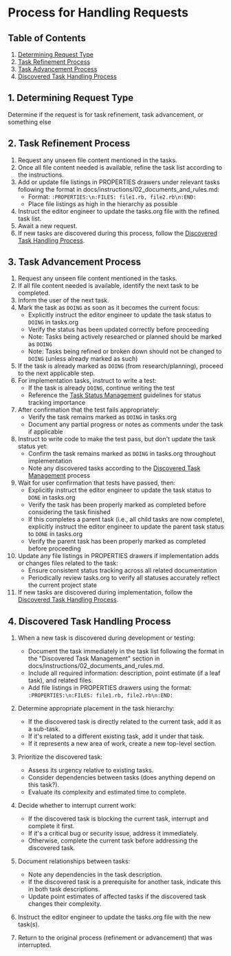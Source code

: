 # Process for Handling Requests

## Table of Contents
1. [Determining Request Type](#1-determining-request-type)
2. [Task Refinement Process](#2-task-refinement-process)
3. [Task Advancement Process](#3-task-advancement-process)
4. [Discovered Task Handling Process](#4-discovered-task-handling-process)

## 1. Determining Request Type
Determine if the request is for task refinement, task advancement, or something else

## 2. Task Refinement Process
1. Request any unseen file content mentioned in the tasks.
2. Once all file content needed is available, refine the task list according to the instructions.
3. Add or update file listings in PROPERTIES drawers under relevant tasks following the format in docs/instructions/02_documents_and_rules.md:
   - Format: `:PROPERTIES:\n:FILES: file1.rb, file2.rb\n:END:`
   - Place file listings as high in the hierarchy as possible
4. Instruct the editor engineer to update the tasks.org file with the refined task list.
5. Await a new request.
6. If new tasks are discovered during this process, follow the [Discovered Task Handling Process](#4-discovered-task-handling-process).

## 3. Task Advancement Process
1. Request any unseen file content mentioned in the tasks.
2. If all file content needed is available, identify the next task to be completed.
3. Inform the user of the next task.
4. Mark the task as `DOING` as soon as it becomes the current focus:
   - Explicitly instruct the editor engineer to update the task status to `DOING` in tasks.org
   - Verify the status has been updated correctly before proceeding
   - Note: Tasks being actively researched or planned should be marked as `DOING`
   - Note: Tasks being refined or broken down should not be changed to `DOING` (unless already marked as such)
5. If the task is already marked as `DOING` (from research/planning), proceed to the next applicable step.
6. For implementation tasks, instruct to write a test:
   - If the task is already `DOING`, continue writing the test
   - Reference the [Task Status Management](02_documents_and_rules.md#8-task-status-management) guidelines for status tracking importance
7. After confirmation that the test fails appropriately:
   - Verify the task remains marked as `DOING` in tasks.org
   - Document any partial progress or notes as comments under the task if applicable
8. Instruct to write code to make the test pass, but don't update the task status yet:
   - Confirm the task remains marked as `DOING` in tasks.org throughout implementation
   - Note any discovered tasks according to the [Discovered Task Management](02_documents_and_rules.md#7-discovered-task-management) process
9. Wait for user confirmation that tests have passed, then:
   - Explicitly instruct the editor engineer to update the task status to `DONE` in tasks.org
   - Verify the task has been properly marked as completed before considering the task finished
   - If this completes a parent task (i.e., all child tasks are now complete), explicitly instruct the editor engineer to update the parent task status to `DONE` in tasks.org
   - Verify the parent task has been properly marked as completed before proceeding
10. Update any file listings in PROPERTIES drawers if implementation adds or changes files related to the task:
    - Ensure consistent status tracking across all related documentation
    - Periodically review tasks.org to verify all statuses accurately reflect the current project state
11. If new tasks are discovered during implementation, follow the [Discovered Task Handling Process](#4-discovered-task-handling-process).

## 4. Discovered Task Handling Process
1. When a new task is discovered during development or testing:
   - Document the task immediately in the task list following the format in the "Discovered Task Management" section in docs/instructions/02_documents_and_rules.md.
   - Include all required information: description, point estimate (if a leaf task), and related files.
   - Add file listings in PROPERTIES drawers using the format: `:PROPERTIES:\n:FILES: file1.rb, file2.rb\n:END:`

2. Determine appropriate placement in the task hierarchy:
   - If the discovered task is directly related to the current task, add it as a sub-task.
   - If it's related to a different existing task, add it under that task.
   - If it represents a new area of work, create a new top-level section.

3. Prioritize the discovered task:
   - Assess its urgency relative to existing tasks.
   - Consider dependencies between tasks (does anything depend on this task?).
   - Evaluate its complexity and estimated time to complete.

4. Decide whether to interrupt current work:
   - If the discovered task is blocking the current task, interrupt and complete it first.
   - If it's a critical bug or security issue, address it immediately.
   - Otherwise, complete the current task before addressing the discovered task.

5. Document relationships between tasks:
   - Note any dependencies in the task description.
   - If the discovered task is a prerequisite for another task, indicate this in both task descriptions.
   - Update point estimates of affected tasks if the discovered task changes their complexity.

6. Instruct the editor engineer to update the tasks.org file with the new task(s).
7. Return to the original process (refinement or advancement) that was interrupted.